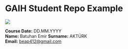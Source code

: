 # GAIH Student Repo Example
![](img/newlogo.png)

**Course Date:** DD.MM.YYYY  
**Name:** Batuhan Emir 
**Surname:** AKTÜRK  
**Email:** beap412@gmail.com 
 

